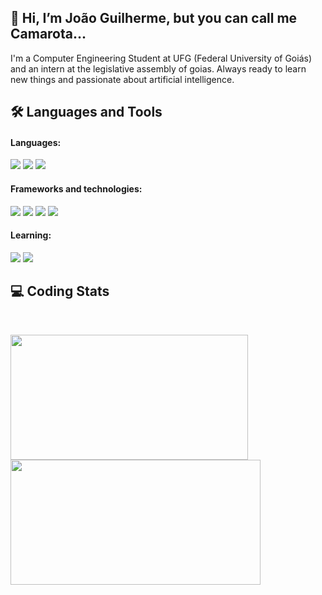 ## 👋 Hi, I’m João Guilherme, but you can call me Camarota...
I'm a Computer Engineering Student at UFG (Federal University of Goiás) and an intern at the legislative assembly of goias. Always ready to learn new things and passionate about artificial intelligence.

## 🛠 Languages and Tools

#### Languages:
<p align= 'left'>
    <img src='https://img.shields.io/badge/html5-%23E34F26.svg?style=for-the-badge&logo=html5&logoColor=white'>
    <img src='https://img.shields.io/badge/css3-%231572B6.svg?style=for-the-badge&logo=css3&logoColor=white'>
    <img src='https://img.shields.io/badge/ruby-%23CC342D.svg?style=for-the-badge&logo=ruby&logoColor=white'>
</p>

<!---#### Frontend:
<p align= 'left'>
    
</p>--->

#### Frameworks and technologies:

<p align= 'left'>
    <img src='https://img.shields.io/badge/Ruby_on_Rails-CC0000?style=for-the-badge&logo=ruby-on-rails&logoColor=white'>
    <img src='https://img.shields.io/badge/WordPress-%23117AC9.svg?style=for-the-badge&logo=WordPress&logoColor=white'>
    <img src='https://img.shields.io/badge/Swagger-85EA2D?style=for-the-badge&logo=Swagger&logoColor=white'>
    <img src='https://img.shields.io/badge/Docker-2CA5E0?style=for-the-badge&logo=docker&logoColor=white'>
</p>

#### Learning:

<p align= 'left'>
    <img src='https://img.shields.io/badge/python-3670A0?style=for-the-badge&logo=python&logoColor=ffdd54'>
    <img src='https://img.shields.io/badge/C-00599C?style=for-the-badge&logo=c&logoColor=white'>
</p>

## 💻 Coding Stats
<br>
<p align = 'left'>
    <img src='https://github-readme-stats-git-masterrstaa-rickstaa.vercel.app/api?username=camarota-234&show_icons=true&theme=transparent' width='380' height=200>
    <img src='https://github-readme-streak-stats.herokuapp.com/?user=camarota-234&show_icons=true&theme=transparent' width='400' height=200>
</p>



<!---
Camarota-234/Camarota-234 is a ✨ special ✨ repository because its `README.md` (this file) appears on your GitHub profile.
You can click the Preview link to take a look at your changes.
--->
